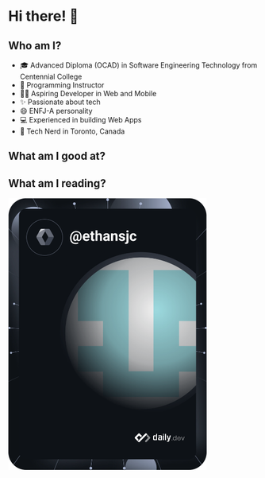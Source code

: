 # Hi there! 👋
## Who am I?
* 🎓 Advanced Diploma (OCAD) in Software Engineering Technology from Centennial College
* 🏢 Programming Instructor
* 👩‍💻 Aspiring Developer in Web and Mobile
* ✨ Passionate about tech
* 😄 ENFJ-A personality
* 💻 Experienced in building Web Apps
* 📍  Tech Nerd in Toronto, Canada
## What am I good at?

## What am I reading?
<a href="https://app.daily.dev/ethansjc">
<img src="https://github.com/ethansjc/ethansjc/blob/main/devcard.svg" width="400px" alt="Ethan's Dev Card"/></a>
<!--
**ethansjc/ethansjc** is a ✨ _special_ ✨ repository because its `README.md` (this file) appears on your GitHub profile.

Here are some ideas to get you started:

- 🔭 I’m currently working on ...
- 🌱 I’m currently learning ...
- 👯 I’m looking to collaborate on ...
- 🤔 I’m looking for help with ...
- 💬 Ask me about ...
- 📫 How to reach me: ...
- 😄 Pronouns: ...
- ⚡ Fun fact: ...
-->
